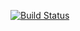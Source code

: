 [![Build Status](https://travis-ci.org/flower-pot/base-app.png?branch=master)](https://travis-ci.org/flower-pot/base-app)
